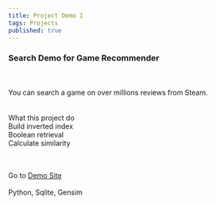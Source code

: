 ```yaml
---
title: Project Demo 1
tags: Projects
published: true
---
```


<H3>Search Demo for Game Recommender</H3><br>
<br>You can search a game on over millions reviews from Steam.<br><br>
<br>What this project do
<br>Build inverted index
<br>Boolean retrieval
<br>Calculate similarity 

<br><br>
Go to <a href="http://nintyning2.asuscomm.com">Demo Site</a>
<br><br>
Python, Sqlite, Gensim
